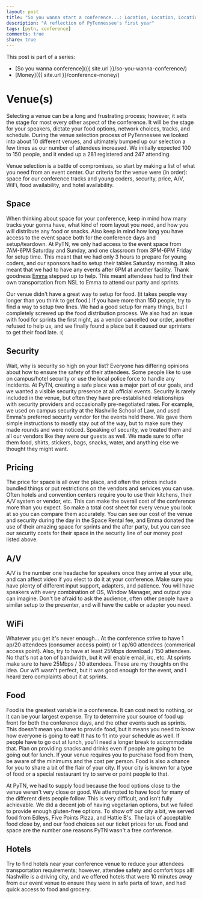 ```yaml
---
layout: post
title: "So you wanna start a conference...: Location, Location, Location"
description: "A reflection of PyTennessee's first year"
tags: [pytn, conference]
comments: true
share: true
---
```

This post is part of a series:

- [So you wanna conference]({{ site.url }}/so-you-wanna-conference/)
- [Money]({{ site.url }}/conference-money/)

Venue(s)
========
Selecting a venue can be a long and frustrating process; however, it sets the stage for most every other aspect of the conference.  It will be the stage for your speakers, dictate your food options, network choices, tracks, and schedule.  During the venue selection process of PyTennessee we looked into about 10 different venues, and ultimately bumped up our selection a few times as our number of attendees increased.  We initially expected 100 to 150 people, and it ended up a 281 registered and 247 attending.

Venue selection is a battle of compromises, so start by making a list of what you need from an event center.  Our criteria for the venue were (in order): space for our conference tracks and young coders, security, price, A/V, WiFi, food availability, and hotel availability.

Space
-----
When thinking about space for your conference, keep in mind how many tracks your gonna have, what kind of room layout you need, and how you will distribute any food or snacks.  Also keep in mind how long you have access to the event space both for the conference days and setup/teardown. At PyTN, we only had access to the event space from 7AM-6PM Saturday and Sunday, and one classroom from 3PM-6PM Friday for setup time.  This meant that we had only 3 hours to prepare for young coders, and our sponsors had to setup their tables Saturday morning. It also meant that we had to have any events after 6PM at another facility.  Thank goodness [Emma](http://myemma.com) stepped up to help.  This meant attendees had to find their own transportation from NSL to Emma to attend our party and sprints.

Our venue didn't have a great way to setup for food. (it takes people way longer than you think to get food.) If you have more than 150 people, try to find a way to setup two lines.  We had a good setup for many things, but I completely screwed up the food distribution process. We also had an issue with food for sprints the first night, as a vendor cancelled our order, another refused to help us, and we finally found a place but it caused our sprinters to get their food late. :(

Security
--------
Wait, why is security so high on your list?  Everyone has differing opinions about how to ensure the safety of their attendees.  Some people like to use on campus/hotel security or use the local police force to handle any incidents.  At PyTN, creating a safe place was a major part of our goals, and we wanted a visible security presence at all official events. Security is rarely included in the venue, but often they have pre-established relationships with security providers and occasionally pre-negotiated rates. For example, we used on campus security at the Nashville School of Law, and used Emma's preferred security vendor for the events held there. We gave them simple instructions to mostly stay out of the way, but to make sure they made rounds and were noticed.  Speaking of security, we treated them and all our vendors like they were our guests as well.  We made sure to offer them food, shirts, stickers, bags, snacks, water, and anything else we thought they might want.

Pricing
-------
The price for space is all over the place, and often the prices include bundled things or put restrictions on the vendors and services you can use.  Often hotels and convention centers require you to use their kitchens, their A/V system or vendor, etc.  This can make the overall cost of the conference more than you expect.  So make a total cost sheet for every venue you look at so you can compare them accurately. You can see our cost of the venue and security during the day in the Space Rental fee, and Emma donated the use of their amazing space for sprints and the after party, but you can see our security costs for their space in the security line of our money post listed above.

A/V
---
A/V is the number one headache for speakers once they arrive at your site, and can affect video if you elect to do it at your conference.  Make sure you have plenty of different input support, adapters, and patience.  You will have speakers with every combination of OS, Window Manager, and output you can imagine. Don't be afraid to ask the audience, often other people have a similar setup to the presenter, and will have the cable or adapter you need. 

WiFi
----
Whatever you get it's never enough... At the conference strive to have 1 ap/20 attendees (consumer access point) or 1 ap/60 attendees (commerical access point). Also, try to have at least 25Mbps download / 150 attendees.  No that's not a ton of bandwidth, but it will enable email, irc, etc.  At sprints make sure to have 25Mbps / 30 attendees.  These are my thoughts on the idea.  Our wifi wasn't perfect, but it was good enough for the event, and I heard zero complaints about it at sprints.

Food
----
Food is the greatest variable in a conference. It can cost next to nothing, or it can be your largest expense.  Try to determine your source of food up front for both the conference days, and the other events such as sprints. This doesn't mean you have to provide food, but it means you need to know how everyone is going to eat! It has to fit into your schedule as well. If people have to go out at lunch, you'll need a longer break to accommodate that. Plan on providing snacks and drinks even if people are going to be going out for lunch. If your venue requires you to purchase food from them, be aware of the minimums and the cost per person. Food is also a chance for you to share a bit of the flair of your city.  If your city is known for a type of food or a special restaurant try to serve or point people to that.

At PyTN, we had to supply food because the food options close to the venue weren't very close or good.  We attempted to have food for many of the different diets people follow.  This is very difficult, and isn't fully achievable.  We did a decent job of having vegetarian options, but we failed to provide enough gluten-free options.  To show off our city a bit, we served food from Edleys, Five Points Pizza, and Hattie B's. The lack of acceptable food close by, and our food choices set our ticket prices for us. Food and space are the number one reasons PyTN wasn't a free conference.

Hotels
------
Try to find hotels near your conference venue to reduce your attendees transportation requirements; however, attendee safety and comfort tops all! Nashville is a driving city, and we offered hotels that were 10 minutes away from our event venue to ensure they were in safe parts of town, and had quick access to food and grocery.